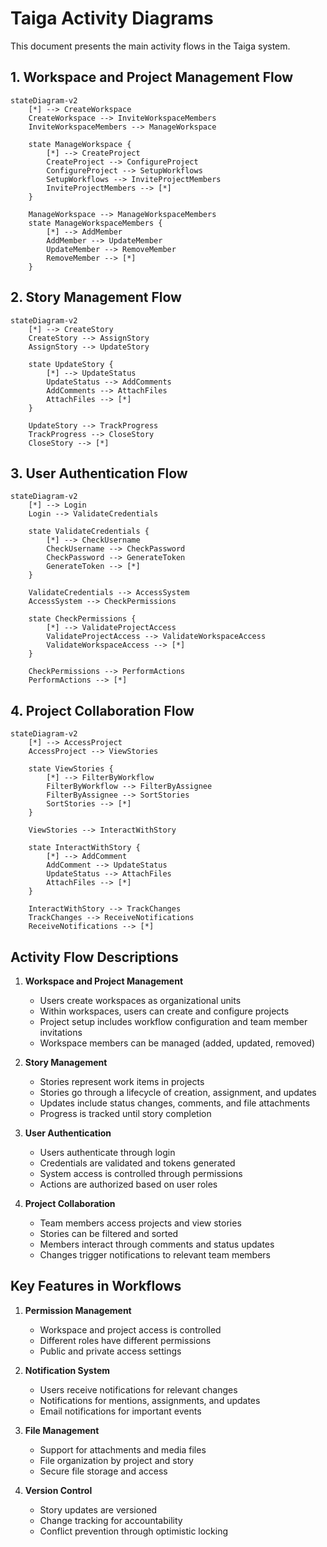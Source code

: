# Taiga Activity Diagrams

This document presents the main activity flows in the Taiga system.

## 1. Workspace and Project Management Flow

```mermaid
stateDiagram-v2
    [*] --> CreateWorkspace
    CreateWorkspace --> InviteWorkspaceMembers
    InviteWorkspaceMembers --> ManageWorkspace

    state ManageWorkspace {
        [*] --> CreateProject
        CreateProject --> ConfigureProject
        ConfigureProject --> SetupWorkflows
        SetupWorkflows --> InviteProjectMembers
        InviteProjectMembers --> [*]
    }

    ManageWorkspace --> ManageWorkspaceMembers
    state ManageWorkspaceMembers {
        [*] --> AddMember
        AddMember --> UpdateMember
        UpdateMember --> RemoveMember
        RemoveMember --> [*]
    }
```

## 2. Story Management Flow

```mermaid
stateDiagram-v2
    [*] --> CreateStory
    CreateStory --> AssignStory
    AssignStory --> UpdateStory

    state UpdateStory {
        [*] --> UpdateStatus
        UpdateStatus --> AddComments
        AddComments --> AttachFiles
        AttachFiles --> [*]
    }

    UpdateStory --> TrackProgress
    TrackProgress --> CloseStory
    CloseStory --> [*]
```

## 3. User Authentication Flow

```mermaid
stateDiagram-v2
    [*] --> Login
    Login --> ValidateCredentials

    state ValidateCredentials {
        [*] --> CheckUsername
        CheckUsername --> CheckPassword
        CheckPassword --> GenerateToken
        GenerateToken --> [*]
    }

    ValidateCredentials --> AccessSystem
    AccessSystem --> CheckPermissions

    state CheckPermissions {
        [*] --> ValidateProjectAccess
        ValidateProjectAccess --> ValidateWorkspaceAccess
        ValidateWorkspaceAccess --> [*]
    }

    CheckPermissions --> PerformActions
    PerformActions --> [*]
```

## 4. Project Collaboration Flow

```mermaid
stateDiagram-v2
    [*] --> AccessProject
    AccessProject --> ViewStories

    state ViewStories {
        [*] --> FilterByWorkflow
        FilterByWorkflow --> FilterByAssignee
        FilterByAssignee --> SortStories
        SortStories --> [*]
    }

    ViewStories --> InteractWithStory

    state InteractWithStory {
        [*] --> AddComment
        AddComment --> UpdateStatus
        UpdateStatus --> AttachFiles
        AttachFiles --> [*]
    }

    InteractWithStory --> TrackChanges
    TrackChanges --> ReceiveNotifications
    ReceiveNotifications --> [*]
```

## Activity Flow Descriptions

1. **Workspace and Project Management**
   - Users create workspaces as organizational units
   - Within workspaces, users can create and configure projects
   - Project setup includes workflow configuration and team member invitations
   - Workspace members can be managed (added, updated, removed)

2. **Story Management**
   - Stories represent work items in projects
   - Stories go through a lifecycle of creation, assignment, and updates
   - Updates include status changes, comments, and file attachments
   - Progress is tracked until story completion

3. **User Authentication**
   - Users authenticate through login
   - Credentials are validated and tokens generated
   - System access is controlled through permissions
   - Actions are authorized based on user roles

4. **Project Collaboration**
   - Team members access projects and view stories
   - Stories can be filtered and sorted
   - Members interact through comments and status updates
   - Changes trigger notifications to relevant team members

## Key Features in Workflows

1. **Permission Management**
   - Workspace and project access is controlled
   - Different roles have different permissions
   - Public and private access settings

2. **Notification System**
   - Users receive notifications for relevant changes
   - Notifications for mentions, assignments, and updates
   - Email notifications for important events

3. **File Management**
   - Support for attachments and media files
   - File organization by project and story
   - Secure file storage and access

4. **Version Control**
   - Story updates are versioned
   - Change tracking for accountability
   - Conflict prevention through optimistic locking